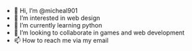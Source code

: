 - 👋 Hi, I’m @micheal901
- 👀 I’m interested in web design 
- 🌱 I’m currently learning python 
- 💞️ I’m looking to collaborate in games and web development 
- 📫 How to reach me via my email

<!---
micheal901/micheal901 is a ✨ special ✨ repository because its `README.md` (this file) appears on your GitHub profile.
You can click the Preview link to take a look at your changes.
--->
